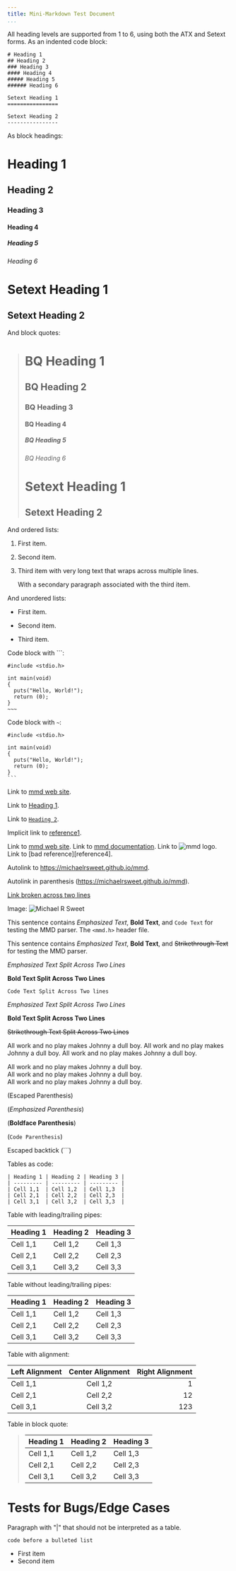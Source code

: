 ```yaml
---
title: Mini-Markdown Test Document
...
```


All heading levels are supported from 1 to 6, using both the ATX and Setext
forms.  As an indented code block:

    # Heading 1
    ## Heading 2
    ### Heading 3
    #### Heading 4
    ##### Heading 5
    ###### Heading 6

    Setext Heading 1
    ================

    Setext Heading 2
    ----------------

As block headings:

# Heading 1
## Heading 2
### Heading 3
#### Heading 4
##### Heading 5
###### Heading 6

Setext Heading 1
================

Setext Heading 2
----------------

And block quotes:

> # BQ Heading 1
> ## BQ Heading 2
> ### BQ Heading 3
> #### BQ Heading 4
> ##### BQ Heading 5
> ###### BQ Heading 6
>
> Setext Heading 1
> ================
>
> Setext Heading 2
> ----------------

And ordered lists:

1. First item.

2. Second item.

3. Third item with very long text that wraps
   across multiple lines.

   With a secondary paragraph associated with
   the third item.

And unordered lists:

- First item.

+ Second item.

* Third item.

Code block with `\``:

```
#include <stdio.h>

int main(void)
{
  puts("Hello, World!");
  return (0);
}
~~~
```

Code block with `~`:

~~~
#include <stdio.h>

int main(void)
{
  puts("Hello, World!");
  return (0);
}
```
~~~

Link to [mmd web site](https://michaelrsweet.github.io/mmd).

Link to [Heading 1](@).

Link to [`Heading 2`](@).

Implicit link to [reference1][].

[reference1]: https://michaelrsweet.github.io/mmd 'MMD Home Page'
[reference2]: https://michaelrsweet.github.io/mmd/mmd.html 'MMD Documentation'
[reference3]: https://michaelrsweet.github.io/mmd/mmd-160.png 'MMD Logo'

Link to [mmd web site][reference1].
Link to [mmd documentation][reference2].
Link to ![mmd logo][reference3].
Link to [bad reference][reference4].

Autolink to <https://michaelrsweet.github.io/mmd>.

Autolink in parenthesis (<https://michaelrsweet.github.io/mmd>).

[Link broken
across two lines](https://michaelrsweet.github.io/mmd)

Image: ![Michael R Sweet](https://michaelrsweet.github.io/apple-touch-icon.png)

This sentence contains *Emphasized Text*, **Bold Text**, and `Code Text` for
testing the MMD parser.  The `<mmd.h>` header file.

This sentence contains _Emphasized Text_, __Bold Text__, and
~~Strikethrough Text~~ for testing the MMD parser.

*Emphasized Text Split
Across Two Lines*

**Bold Text Split
Across Two Lines**

`Code Text Split
Across Two lines`

_Emphasized Text Split
Across Two Lines_

__Bold Text Split
Across Two Lines__

~~Strikethrough Text Split
Across Two Lines~~

All work and no play makes Johnny a dull boy.
All work and no play makes Johnny a dull boy.
All work and no play makes Johnny a dull boy.

All work and no play makes Johnny a dull boy.  
All work and no play makes Johnny a dull boy.  
All work and no play makes Johnny a dull boy.

\(Escaped Parenthesis)

\(*Emphasized Parenthesis*)

\(**Boldface Parenthesis**)

\(`Code Parenthesis`)

Escaped backtick (`\``)

Tables as code:

    | Heading 1 | Heading 2 | Heading 3 |
    | --------- | --------- | --------- |
    | Cell 1,1  | Cell 1,2  | Cell 1,3  |
    | Cell 2,1  | Cell 2,2  | Cell 2,3  |
    | Cell 3,1  | Cell 3,2  | Cell 3,3  |

Table with leading/trailing pipes:

| Heading 1 | Heading 2 | Heading 3 |
| --------- | --------- | --------- |
| Cell 1,1  | Cell 1,2  | Cell 1,3  |
| Cell 2,1  | Cell 2,2  | Cell 2,3  |
| Cell 3,1  | Cell 3,2  | Cell 3,3  |

Table without leading/trailing pipes:

Heading 1 | Heading 2 | Heading 3
--------- | --------- | ---------
Cell 1,1  | Cell 1,2  | Cell 1,3
Cell 2,1  | Cell 2,2  | Cell 2,3
Cell 3,1  | Cell 3,2  | Cell 3,3

Table with alignment:

Left Alignment | Center Alignment | Right Alignment
:-------- | :-------: | --------:
Cell 1,1  | Cell 1,2  |        1
Cell 2,1  | Cell 2,2  |       12
Cell 3,1  | Cell 3,2  |      123

Table in block quote:

> Heading 1 | Heading 2 | Heading 3
> --------- | --------- | ---------
> Cell 1,1  | Cell 1,2  | Cell 1,3
> Cell 2,1  | Cell 2,2  | Cell 2,3
> Cell 3,1  | Cell 3,2  | Cell 3,3

# Tests for Bugs/Edge Cases

Paragraph with "|" that should not
be interpreted as a table.

    code before a bulleted list

- First item
- Second item

